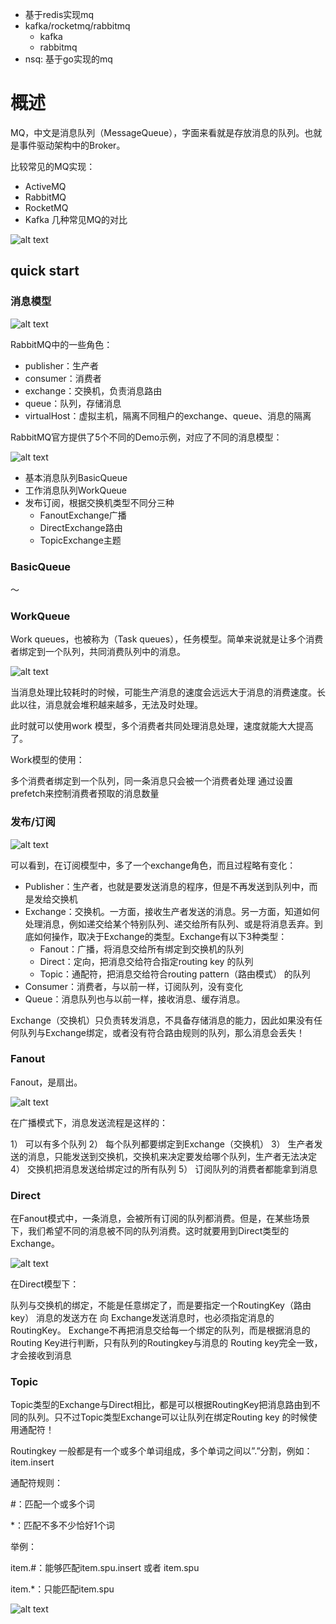 - 基于redis实现mq
- kafka/rocketmq/rabbitmq
  - kafka
  - rabbitmq
- nsq: 基于go实现的mq

# 概述

MQ，中文是消息队列（MessageQueue），字面来看就是存放消息的队列。也就是事件驱动架构中的Broker。

比较常见的MQ实现：

- ActiveMQ
- RabbitMQ
- RocketMQ
- Kafka
几种常见MQ的对比

![alt text](assets/README/image.png)

## quick start

### 消息模型

![alt text](assets/README/image-1.png)

RabbitMQ中的一些角色：

- publisher：生产者
- consumer：消费者
- exchange：交换机，负责消息路由
- queue：队列，存储消息
- virtualHost：虚拟主机，隔离不同租户的exchange、queue、消息的隔离

RabbitMQ官方提供了5个不同的Demo示例，对应了不同的消息模型：

![alt text](assets/README/image-2.png)

- 基本消息队列BasicQueue
- 工作消息队列WorkQueue
- 发布订阅，根据交换机类型不同分三种
  - FanoutExchange广播
  - DirectExchange路由
  - TopicExchange主题

### BasicQueue

～

### WorkQueue

Work queues，也被称为（Task queues），任务模型。简单来说就是让多个消费者绑定到一个队列，共同消费队列中的消息。

![alt text](assets/README/image-3.png)

当消息处理比较耗时的时候，可能生产消息的速度会远远大于消息的消费速度。长此以往，消息就会堆积越来越多，无法及时处理。

此时就可以使用work 模型，多个消费者共同处理消息处理，速度就能大大提高了。

Work模型的使用：

多个消费者绑定到一个队列，同一条消息只会被一个消费者处理
通过设置prefetch来控制消费者预取的消息数量

### 发布/订阅

![alt text](assets/README/image-4.png)

可以看到，在订阅模型中，多了一个exchange角色，而且过程略有变化：

- Publisher：生产者，也就是要发送消息的程序，但是不再发送到队列中，而是发给交换机
- Exchange：交换机。一方面，接收生产者发送的消息。另一方面，知道如何处理消息，例如递交给某个特别队列、递交给所有队列、或是将消息丢弃。到底如何操作，取决于Exchange的类型。Exchange有以下3种类型：
  - Fanout：广播，将消息交给所有绑定到交换机的队列
  - Direct：定向，把消息交给符合指定routing key 的队列
  - Topic：通配符，把消息交给符合routing pattern（路由模式） 的队列
- Consumer：消费者，与以前一样，订阅队列，没有变化
- Queue：消息队列也与以前一样，接收消息、缓存消息。

Exchange（交换机）只负责转发消息，不具备存储消息的能力，因此如果没有任何队列与Exchange绑定，或者没有符合路由规则的队列，那么消息会丢失！


### Fanout

Fanout，是扇出。

![alt text](assets/README/image-5.png)

在广播模式下，消息发送流程是这样的：

1） 可以有多个队列
2） 每个队列都要绑定到Exchange（交换机）
3） 生产者发送的消息，只能发送到交换机，交换机来决定要发给哪个队列，生产者无法决定
4） 交换机把消息发送给绑定过的所有队列
5） 订阅队列的消费者都能拿到消息


### Direct

在Fanout模式中，一条消息，会被所有订阅的队列都消费。但是，在某些场景下，我们希望不同的消息被不同的队列消费。这时就要用到Direct类型的Exchange。

![alt text](assets/README/image-6.png)

在Direct模型下：

队列与交换机的绑定，不能是任意绑定了，而是要指定一个RoutingKey（路由key）
消息的发送方在 向 Exchange发送消息时，也必须指定消息的 RoutingKey。
Exchange不再把消息交给每一个绑定的队列，而是根据消息的Routing Key进行判断，只有队列的Routingkey与消息的 Routing key完全一致，才会接收到消息

### Topic

Topic类型的Exchange与Direct相比，都是可以根据RoutingKey把消息路由到不同的队列。只不过Topic类型Exchange可以让队列在绑定Routing key 的时候使用通配符！

Routingkey 一般都是有一个或多个单词组成，多个单词之间以”.”分割，例如： item.insert

通配符规则：

#：匹配一个或多个词

*：匹配不多不少恰好1个词

举例：

item.#：能够匹配item.spu.insert 或者 item.spu

item.*：只能匹配item.spu

![alt text](assets/README/image-7.png)